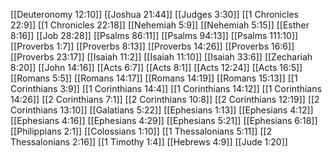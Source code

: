 [[Deuteronomy 12:10]]
[[Joshua 21:44]]
[[Judges 3:30]]
[[1 Chronicles 22:9]]
[[1 Chronicles 22:18]]
[[Nehemiah 5:9]]
[[Nehemiah 5:15]]
[[Esther 8:16]]
[[Job 28:28]]
[[Psalms 86:11]]
[[Psalms 94:13]]
[[Psalms 111:10]]
[[Proverbs 1:7]]
[[Proverbs 8:13]]
[[Proverbs 14:26]]
[[Proverbs 16:6]]
[[Proverbs 23:17]]
[[Isaiah 11:2]]
[[Isaiah 11:10]]
[[Isaiah 33:6]]
[[Zechariah 8:20]]
[[John 14:16]]
[[Acts 6:7]]
[[Acts 8:1]]
[[Acts 12:24]]
[[Acts 16:5]]
[[Romans 5:5]]
[[Romans 14:17]]
[[Romans 14:19]]
[[Romans 15:13]]
[[1 Corinthians 3:9]]
[[1 Corinthians 14:4]]
[[1 Corinthians 14:12]]
[[1 Corinthians 14:26]]
[[2 Corinthians 7:1]]
[[2 Corinthians 10:8]]
[[2 Corinthians 12:19]]
[[2 Corinthians 13:10]]
[[Galatians 5:22]]
[[Ephesians 1:13]]
[[Ephesians 4:12]]
[[Ephesians 4:16]]
[[Ephesians 4:29]]
[[Ephesians 5:21]]
[[Ephesians 6:18]]
[[Philippians 2:1]]
[[Colossians 1:10]]
[[1 Thessalonians 5:11]]
[[2 Thessalonians 2:16]]
[[1 Timothy 1:4]]
[[Hebrews 4:9]]
[[Jude 1:20]]

